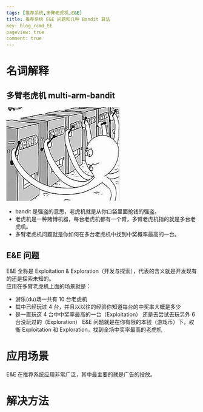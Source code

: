 ```yaml
---
tags: [推荐系统,多臂老虎机,E&E]
title: 推荐系统 E&E 问题和几种 Bandit 算法
key: blog_rcmd_EE
pageview: true
comment: true
---
```


# 名词解释
## 多臂老虎机 multi-arm-bandit
![avatar](https://github.com/logosty/logosty.github.io/blob/master/assets/images/Screenshot/multi-arm-bandit.jpg?raw=true)  
+ bandit 是强盗的意思，老虎机就是从你口袋里面抢钱的强盗。
+ 老虎机是一种赌博机器，每台老虎机都有一个臂，多臂老虎机指的就是多台老虎机。  
+ 多臂老虎机问题就是你如何在多台老虎机中找到中奖概率最高的一台。  
## E&E 问题
E&E 全称是 Exploitation & Exploration（开发与探索），代表的含义就是开发现有的还是探索未知的。  
应用在多臂老虎机上面的场景就是：
+ 游乐(du)场一共有 10 台老虎机
+ 其中已经玩过 4 台，并且以以往的经验你知道每台的中奖率大概是多少
+ 是一直玩这 4 台中中奖率最高的一台（Exploitation） 还是去尝试去玩另外 6 台没玩过的（Exploration）
E&E 问题就是在你有限的本钱（游戏币）下，权衡 Exploitation 和 Exploration，找到全场中奖率最高的老虎机


# 应用场景
E&E 在推荐系统应用非常广泛，其中最主要的就是广告的投放。

# 解决方法
## 




